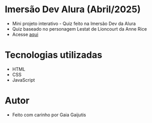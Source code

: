 # Imersão Dev Alura (Abril/2025)
- Mini projeto interativo - Quiz feito na Imersão Dev da Alura
- Quiz baseado no personagem Lestat de Lioncourt da Anne Rice
- Acesse <a href="https://codepen.io/Gaia-the-encoder/pen/qEBwebp">aqui</a>

# Tecnologias utilizadas
- HTML
- CSS
- JavaScript

# Autor
- Feito com carinho por Gaia Gaijutis
